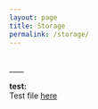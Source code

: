 ```yaml
---
layout: page
title: Storage
permalink: /storage/
---
```

<br>
____


**test:**<br>
Test file [here]({{site.url}}/asset/storage/test/test.txt)